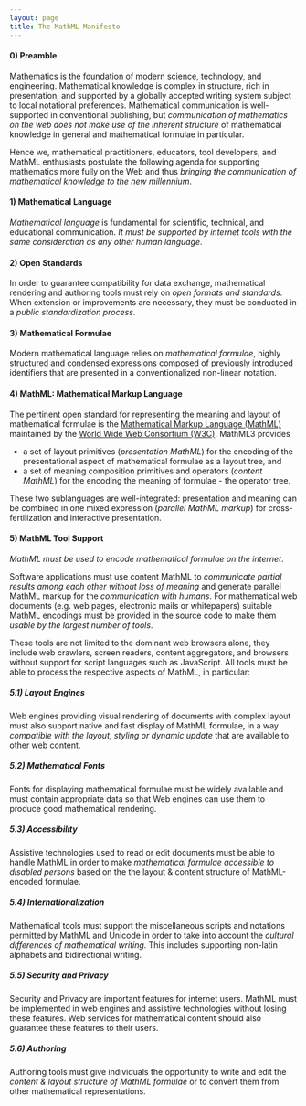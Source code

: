 ```yaml
---
layout: page
title: The MathML Manifesto
---
```


#### 0) Preamble

Mathematics is the foundation of modern science, technology, and engineering. Mathematical
knowledge is complex in structure, rich in presentation, and supported by a globally
accepted writing system subject to local notational preferences. Mathematical
communication is well-supported in conventional publishing, but *communication of
mathematics on the web does not make use of the inherent structure* of mathematical
knowledge in general and mathematical formulae in particular.

Hence we, mathematical practitioners, educators, tool developers, and MathML enthusiasts
postulate the following agenda for supporting mathematics more fully on the Web and thus
*bringing the communication of mathematical knowledge to the new millennium*.

#### 1) Mathematical Language

*Mathematical language* is fundamental for scientific, technical, and educational
communication.  *It must be supported by internet tools with the same consideration as any
other human language*.

#### 2) Open Standards

In order to guarantee compatibility for data exchange, mathematical rendering and
authoring tools must rely on *open formats and standards*. When extension or improvements
are necessary, they must be conducted in a *public standardization process*.

#### 3) Mathematical Formulae

Modern mathematical language relies on *mathematical formulae*, highly structured and
condensed expressions composed of previously introduced identifiers that are presented in
a conventionalized non-linear notation.

#### 4) MathML: Mathematical Markup Language

The pertinent open standard for representing the meaning and layout of mathematical
formulae is the [Mathematical Markup Language (MathML)](http://www.w3.org/TR/MathML/)
maintained by the [World Wide Web Consortium (W3C)](http://www.w3.org). MathML3
provides

* a set of layout primitives (*presentation MathML*) for the encoding of the
  presentational aspect of mathematical formulae as a layout tree, and
* a set of meaning composition primitives and operators (*content MathML*) for the
  encoding the meaning of formulae - the operator tree.

These two sublanguages are well-integrated: presentation and meaning can be combined in
one mixed expression (*parallel MathML markup*) for cross-fertilization and interactive
presentation.

#### 5) MathML Tool Support

*MathML must be used to encode mathematical formulae on the internet*.

Software applications must use content MathML to *communicate partial results among each
other without loss of meaning* and generate parallel MathML markup for the *communication
with humans*. For mathematical web documents (e.g. web pages, electronic mails or
whitepapers) suitable MathML encodings must be provided in the source code to make them
*usable by the largest number of tools*.

These tools are not limited to the dominant web browsers alone, they include web crawlers,
screen readers, content aggregators, and browsers without support for script languages
such as JavaScript. All tools must be able to process the respective aspects of MathML,
in particular:

##### 5.1) Layout Engines

Web engines providing visual rendering of documents with complex layout must also support
native and fast display of MathML formulae, in a way *compatible with the layout, styling
or dynamic update* that are available to other web content.

##### 5.2) Mathematical Fonts

Fonts for displaying mathematical formulae must be widely available and must
contain appropriate data so that Web engines can use them to produce good
mathematical rendering.

##### 5.3) Accessibility

Assistive technologies used to read or edit documents must be able to handle MathML in
order to make *mathematical formulae accessible to disabled persons* based on the the
layout & content structure of MathML-encoded formulae.

##### 5.4) Internationalization

Mathematical tools must support the miscellaneous scripts and notations permitted by
MathML and Unicode in order to take into account the *cultural differences of mathematical
writing*. This includes supporting non-latin alphabets and bidirectional writing.

##### 5.5) Security and Privacy

Security and Privacy are important features for internet users. MathML must be implemented
in web engines and assistive technologies without losing these features. Web services for
mathematical content should also guarantee these features to their users.

##### 5.6) Authoring

Authoring tools must give individuals the opportunity to write and edit the *content & layout
structure of MathML formulae* or to convert them from other mathematical representations.
